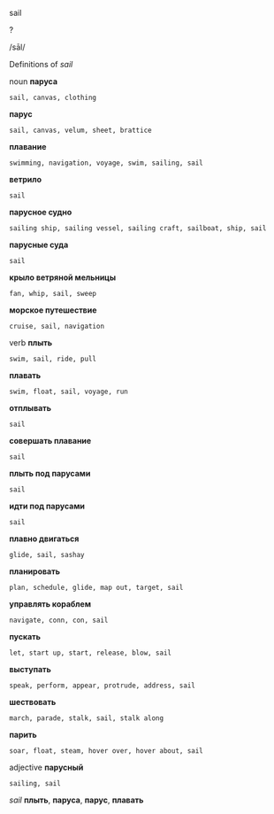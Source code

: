 sail

?

/sāl/

Definitions of _sail_

noun
**паруса**

    sail, canvas, clothing
**парус**

    sail, canvas, velum, sheet, brattice
**плавание**

    swimming, navigation, voyage, swim, sailing, sail
**ветрило**

    sail
**парусное судно**

    sailing ship, sailing vessel, sailing craft, sailboat, ship, sail
**парусные суда**

    sail
**крыло ветряной мельницы**

    fan, whip, sail, sweep
**морское путешествие**

    cruise, sail, navigation

verb
**плыть**

    swim, sail, ride, pull
**плавать**

    swim, float, sail, voyage, run
**отплывать**

    sail
**совершать плавание**

    sail
**плыть под парусами**

    sail
**идти под парусами**

    sail
**плавно двигаться**

    glide, sail, sashay
**планировать**

    plan, schedule, glide, map out, target, sail
**управлять кораблем**

    navigate, conn, con, sail
**пускать**

    let, start up, start, release, blow, sail
**выступать**

    speak, perform, appear, protrude, address, sail
**шествовать**

    march, parade, stalk, sail, stalk along
**парить**

    soar, float, steam, hover over, hover about, sail

adjective
**парусный**

    sailing, sail

_sail_
**плыть**, **паруса**, **парус**, **плавать**